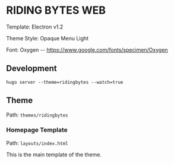 # RIDING BYTES WEB

Template: Electron v1.2

Theme Style: Opaque Menu Light

Font: Oxygen -- https://www.google.com/fonts/specimen/Oxygen


## Development

`hugo server --theme=ridingbytes --watch=true`

## Theme

Path: `themes/ridingbytes`

### Homepage Template

Path: `layouts/index.html`

This is the main template of the theme.
